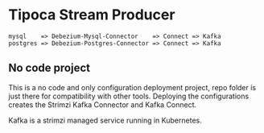 # Tipoca Stream Producer

```
mysql    => Debezium-Mysql-Connector    => Connect => Kafka
postgres => Debezium-Postgres-Connector => Connect => Kafka
```

## No code project

This is a no code and only configuration deployment project, repo folder is just there for compatibility with other tools. Deploying the configurations creates the Strimzi Kafka Connector and Kafka Connect.

Kafka is a strimzi managed service running in Kubernetes.
